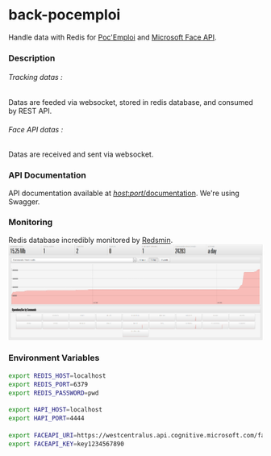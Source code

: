 # back-pocemploi
Handle data with Redis for [Poc'Emploi](https://github.com/clusson/poc-emploi) and [Microsoft Face API](https://docs.microsoft.com/en-us/azure/cognitive-services/face/overview).

### Description

###### Tracking datas : 
Datas are feeded via websocket, stored in redis database, and consumed by REST API.

###### Face API datas : 
Datas are received and sent via websocket.

### API Documentation
API documentation available at [*host*:*port*/documentation]().
We're using Swagger.

### Monitoring
Redis database incredibly monitored by [Redsmin](https://github.com/Redsmin).
![Redsmin monitoring](img/redsmin.png)


### Environment Variables
```bash
export REDIS_HOST=localhost
export REDIS_PORT=6379
export REDIS_PASSWORD=pwd

export HAPI_HOST=localhost
export HAPI_PORT=4444

export FACEAPI_URI=https://westcentralus.api.cognitive.microsoft.com/face/v1.0/detect
export FACEAPI_KEY=key1234567890
```